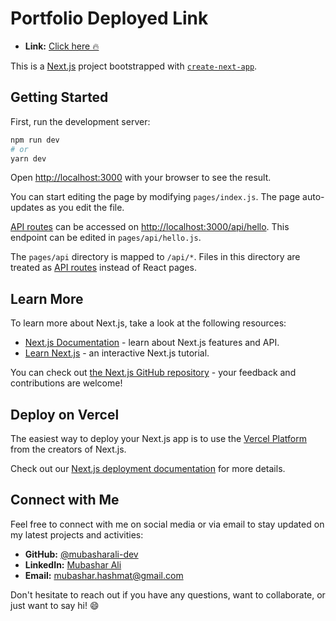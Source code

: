# Portfolio Deployed Link

- **Link:** <a href="https://mubashar-website-git-main-mubasharali-dev.vercel.app/" target="_blank">Click here 🔥</a>


This is a [Next.js](https://nextjs.org/) project bootstrapped with [`create-next-app`](https://github.com/vercel/next.js/tree/canary/packages/create-next-app).

## Getting Started

First, run the development server:

```bash
npm run dev
# or
yarn dev
```

Open [http://localhost:3000](http://localhost:3000) with your browser to see the result.

You can start editing the page by modifying `pages/index.js`. The page auto-updates as you edit the file.

[API routes](https://nextjs.org/docs/api-routes/introduction) can be accessed on [http://localhost:3000/api/hello](http://localhost:3000/api/hello). This endpoint can be edited in `pages/api/hello.js`.

The `pages/api` directory is mapped to `/api/*`. Files in this directory are treated as [API routes](https://nextjs.org/docs/api-routes/introduction) instead of React pages.

## Learn More

To learn more about Next.js, take a look at the following resources:

- [Next.js Documentation](https://nextjs.org/docs) - learn about Next.js features and API.
- [Learn Next.js](https://nextjs.org/learn) - an interactive Next.js tutorial.

You can check out [the Next.js GitHub repository](https://github.com/vercel/next.js/) - your feedback and contributions are welcome!

## Deploy on Vercel

The easiest way to deploy your Next.js app is to use the [Vercel Platform](https://vercel.com/new?utm_medium=default-template&filter=next.js&utm_source=create-next-app&utm_campaign=create-next-app-readme) from the creators of Next.js.

Check out our [Next.js deployment documentation](https://nextjs.org/docs/deployment) for more details.



## Connect with Me

Feel free to connect with me on social media or via email to stay updated on my latest projects and activities:

- **GitHub:** <a href="https://github.com/mubasharali-dev" target="_blank">@mubasharali-dev</a>
- **LinkedIn:** <a href="https://www.linkedin.com/in/mubasharali-dev/" target="_blank">Mubashar Ali</a>
- **Email:** <a href="mailto:mubashar.hashmat@gmail.com" target="_blank">mubashar.hashmat@gmail.com</a>

Don't hesitate to reach out if you have any questions, want to collaborate, or just want to say hi! 😄


